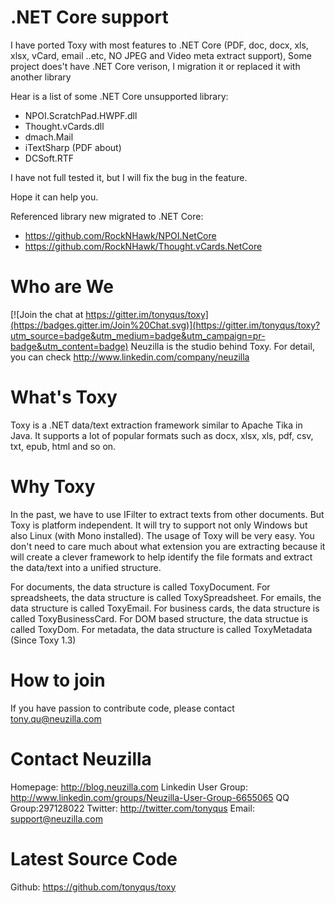 .NET Core support
============
I have ported Toxy with most features to .NET Core (PDF, doc, docx, xls, xlsx, vCard, email ..etc, NO JPEG and Video meta extract support), Some project does't have .NET Core verison, I migration it or replaced it with another library

Hear is a list of some .NET Core unsupported library:

- NPOI.ScratchPad.HWPF.dll
- Thought.vCards.dll
- dmach.Mail
- iTextSharp (PDF about)
- DCSoft.RTF

I have not full tested it, but I will fix the bug in the feature.

Hope it can help you.

Referenced library new migrated to .NET Core:
- https://github.com/RockNHawk/NPOI.NetCore
- https://github.com/RockNHawk/Thought.vCards.NetCore

Who are We
==========

[![Join the chat at https://gitter.im/tonyqus/toxy](https://badges.gitter.im/Join%20Chat.svg)](https://gitter.im/tonyqus/toxy?utm_source=badge&utm_medium=badge&utm_campaign=pr-badge&utm_content=badge)
Neuzilla is the studio behind Toxy. For detail, you can check http://www.linkedin.com/company/neuzilla 

What's Toxy
============
Toxy is a .NET data/text extraction framework similar to Apache Tika in Java. It supports a lot of popular formats such as docx, xlsx, xls, pdf, csv, txt, epub, html and so on.

Why Toxy
============
In the past, we have to use IFilter to extract texts from other documents. But Toxy is platform independent. It will try to support not only Windows but also Linux (with Mono installed). The usage of Toxy will be very easy. You don't need to care much about what extension you are extracting because it will create a clever framework to help identify the file formats and extract the data/text into a unified structure. 

For documents, the data structure is called ToxyDocument.
For spreadsheets, the data structure is called ToxySpreadsheet.
For emails, the data structure is called ToxyEmail.
For business cards, the data structure is called ToxyBusinessCard.
For DOM based structure, the data structue is called ToxyDom.
For metadata, the data structure is called ToxyMetadata (Since Toxy 1.3)


How to join
============
If you have passion to contribute code, please contact tony.qu@neuzilla.com

Contact Neuzilla
============
Homepage: http://blog.neuzilla.com
Linkedin User Group: http://www.linkedin.com/groups/Neuzilla-User-Group-6655065 
QQ Group:297128022
Twitter: http://twitter.com/tonyqus
Email: support@neuzilla.com

Latest Source Code
====================
Github: https://github.com/tonyqus/toxy

